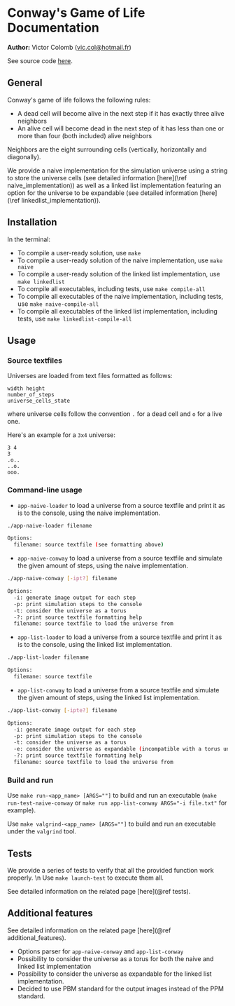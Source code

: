 # Conway's Game of Life Documentation

__Author:__ Victor Colomb (vic.col@hotmail.fr)

See source code [here](https://github.com/viccol961/IN101_project).

## General

Conway's game of life follows the following rules:

* A dead cell will become alive in the next step if it has exactly three alive neighbors
* An alive cell will become dead in the next step of it has less than one or more than four (both included) alive neighbors

Neighbors are the eight surrounding cells (vertically, horizontally and diagonally).

We provide a naive implementation for the simulation universe using a string to store the universe cells (see detailed information [here](\ref naive_implementation)) as well as a linked list implementation featuring an option for the universe to be expandable (see detailed information [here](\ref linkedlist_implementation)).

## Installation

In the terminal:

* To compile a user-ready solution, use `make`
* To compile a user-ready solution of the naive implementation, use `make naive`
* To compile a user-ready solution of the linked list implementation, use `make linkedlist`
* To compile all executables, including tests, use `make compile-all`
* To compile all executables of the naive implementation, including tests, use `make naive-compile-all`
* To compile all executables of the linked list implementation, including tests, use `make linkedlist-compile-all`

## Usage

### Source textfiles

Universes are loaded from text files formatted as follows:

```text
width height
number_of_steps
universe_cells_state
```

where universe cells follow the convention `.` for a dead cell and `o` for a live one.

Here's an example for a `3x4` universe:

```text
3 4
3
.o..
..o.
ooo.
```

### Command-line usage

* `app-naive-loader` to load a universe from a source textfile and print it as is to the console, using the naive implementation.

```bash
./app-naive-loader filename

Options:
  filename: source textfile (see formatting above)
```

* `app-naive-conway` to load a universe from a source textfile and simulate the given amount of steps, using the naive implementation.

```bash
./app-naive-conway [-ipt?] filename

Options:
  -i: generate image output for each step
  -p: print simulation steps to the console
  -t: consider the universe as a torus
  -?: print source textfile formatting help
  filename: source textfile to load the universe from
```

* `app-list-loader` to load a universe from a source textfile and print it as is to the console, using the linked list implementation.

```bash
./app-list-loader filename

Options:
  filemane: source textfile
```

* `app-list-conway` to load a universe from a source textfile and simulate the given amount of steps, using the linked list implementation.

```bash
./app-list-conway [-ipte?] filename

Options:
  -i: generate image output for each step
  -p: print simulation steps to the console
  -t: consider the universe as a torus
  -e: consider the universe as expandable (incompatible with a torus universe!)
  -?: print source textfile formatting help
  filename: source textfile to load the universe from
```

### Build and run

Use `make run-<app_name> [ARGS=""]` to build and run an executable (`make run-test-naive-conway` or `make run app-list-conway ARGS="-i file.txt"` for example).

Use `make valgrind-<app_name> [ARGS=""]` to build and run an executable under the `valgrind` tool.

## Tests

We provide a series of tests to verify that all the provided function work properly. \n
Use `make launch-test` to execute them all.

See detailed information on the related page [here](@ref tests).

## Additional features

See detailed information on the related page [here](@ref additional_features).

* Options parser for `app-naive-conway` and `app-list-conway`
* Possibility to consider the universe as a torus for both the naive and linked list implementation
* Possibility to consider the universe as expandable for the linked list implementation.
* Decided to use PBM standard for the output images instead of the PPM standard.
